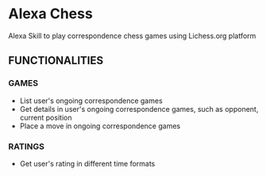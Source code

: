 # Alexa Chess
Alexa Skill to play correspondence chess games using Lichess.org platform



## FUNCTIONALITIES

### GAMES

- List user's ongoing correspondence games
- Get details in user's ongoing correspondence games, such as opponent, current position
- Place a move in ongoing correspondence games


### RATINGS

- Get user's rating in different time formats
